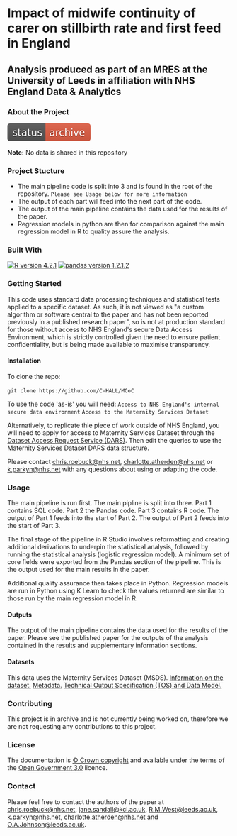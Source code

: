 # Impact of midwife continuity of carer on stillbirth rate and first feed in England 
## Analysis produced as part of an MRES at the University of Leeds in affiliation with NHS England Data & Analytics

### About the Project

[![status: archive](https://github.com/GIScience/badges/raw/master/status/archive.svg)](https://github.com/GIScience/badges#archive)

**Note:** No data is shared in this repository 

### Project Stucture 

- The main pipeline code is split into 3  and is found in the root of the repository. `Please see Usage below for more information`
- The output of each part will feed into the next part of the code.
- The output of the main pipeline contains the data used for the results of the paper. 
- Regression models in python are then for comparison against the main regression model in R to quality assure the analysis. 

### Built With

[![R version 4.2.1 ](https://img.shields.io/badge/R-v4.2.1-blue.svg)]([https://www.r-project.org/])
[![pandas version 1.2.1.2 ](https://img.shields.io/badge/pandas-v1.21.2-blue.svg)]([https://pandas.pydata.org/pandas-docs/stable/whatsnew/v1.2.1.html#])

### Getting Started
This code uses standard data processing techniques and statistical tests applied to a specific dataset. 
As such, it is not viewed as "a custom algorithm or software central to the paper and has not been reported previously in a published research paper", so is not at production standard for those without access to NHS England's secure Data Access Environment, 
which is strictly controlled given the need to ensure patient confidentiality, but is being made available to maximise transparency.

#### Installation

To clone the repo:

`git clone https://github.com/C-HALL/MCoC`

To use the code 'as-is' you will need:
 `Access to NHS England's internal secure data environment`
 `Access to the Maternity Services Dataset`

Alternatively, to replicate thie piece of work outside of NHS England, you will need to apply for access to Maternity Services Dataset through the [Dataset Access Request Service (DARS)](https://digital.nhs.uk/services/data-access-request-service-dars#apply-through-dars-online). Then edit the queries to use the Maternity Services Dataset DARS data structure.


Please contact [chris.roebuck@nhs.net](mailto:chris.roebuck@nhs.net), [charlotte.atherden@nhs.net](mailto:charlotte.atherden@nhs.net) or [k.parkyn@nhs.net](mailto:k.parkyn@nhs.net) with any questions about using or adapting the code. 

### Usage
The main pipeline is run first. The main pipline is split into three. Part 1 contains SQL code. Part 2 the Pandas code. Part 3 contains R code. The output of Part 1 feeds into the start of Part 2. The output of Part 2 feeds into the start of Part 3. 

The final stage of the pipeline in R Studio involves reformatting and creating additional derivations to underpin the statistical analysis, followed by running the statistical analysis (logistic regression model). A minimum set of core fields were exported from the Pandas section of the pipeline. This is the output used for the main results in the paper. 

Additional quality assurance then takes place in Python. Regression models are run in Python using K Learn to check the values returned are similar to those run by the main regression model in R. 


#### Outputs
The output of the main pipeline contains the data used for the results of the paper. 
Please see the published paper for the outputs of the analysis contained in the results and supplementary information sections. 

#### Datasets
This data uses the Maternity Services Dataset (MSDS).
[Information on the dataset.](https://digital.nhs.uk/data-and-information/data-collections-and-data-sets/data-sets/maternity-services-data-set/)
[Metadata.](https://digital.nhs.uk/data-and-information/data-collections-and-data-sets/data-sets/maternity-services-data-set/guidance?area=metadata)
[Technical Output Specification (TOS) and Data Model.](https://digital.nhs.uk/data-and-information/data-collections-and-data-sets/data-sets/maternity-services-data-set/tools-and-guidance)

### Contributing

This project is in archive and is not currently being worked on, therefore we are not requesting any contributions to this project.  

### License

The documentation is [© Crown copyright][copyright] and available under the terms
of the [Open Government 3.0][ogl] licence.

[copyright]: http://www.nationalarchives.gov.uk/information-management/re-using-public-sector-information/uk-government-licensing-framework/crown-copyright/
[ogl]: http://www.nationalarchives.gov.uk/doc/open-government-licence/version/3/

### Contact

Please feel free to contact the authors of the paper at [chris.roebuck@nhs.net](mailto:chris.roebuck@nhs.net), [jane.sandall@kcl.ac.uk](mailto:jane.sandall@kcl.ac.uk), [R.M.West@leeds.ac.uk](mailto:R.M.West@leeds.ac.uk), [k.parkyn@nhs.net](mailto:k.parkyn@nhs.net), [charlotte.atherden@nhs.net](mailto:charlotte.atherden@nhs.net) and [O.A.Johnson@leeds.ac.uk](mailto:O.A.Johnson@leeds.ac.uk). 

<!-- ### Acknowledgements -->

